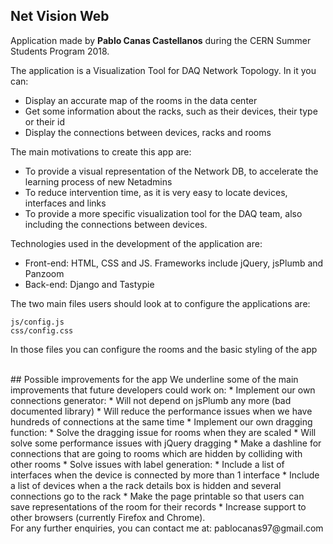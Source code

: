 ## Net Vision Web

Application made by __Pablo Canas Castellanos__ during the CERN Summer Students Program 2018.

The application is a Visualization Tool for DAQ Network Topology. In it you can:
* Display an accurate map of the rooms in the data center
* Get some information about the racks, such as their devices, their type or their id
* Display the connections between devices, racks and rooms

The main motivations to create this app are:
* To provide a visual representation of the Network DB, to accelerate the learning process of new Netadmins
* To reduce intervention time, as it is very easy to locate devices, interfaces and links
* To provide a more specific visualization tool for the DAQ team, also including the connections between devices.

Technologies used in the development of the application are:
* Front-end: HTML, CSS and JS. Frameworks include jQuery, jsPlumb and Panzoom
* Back-end: Django and Tastypie

The two main files users should look at to configure the applications are:
```
js/config.js
css/config.css
```
In those files you can configure the rooms and the basic styling of the app

<br />
## Possible improvements for the app
We underline some of the main improvements that future developers could work on:
* Implement our own connections generator:
  * Will not depend on jsPlumb any more (bad documented library)
  * Will reduce the performance issues when we have hundreds of connections at the same time
* Implement our own dragging function:
  * Solve the dragging issue for rooms when they are scaled
  * Will solve some performance issues with jQuery dragging
* Make a dashline for connections that are going to rooms which are hidden by colliding with other rooms
* Solve issues with label generation:
  * Include a list of interfaces when the device is connected by more than 1 interface
  * Include a list of devices when a the rack details box is hidden and several connections go to the rack
* Make the page printable so that users can save representations of the room for their records
* Increase support to other browsers (currently Firefox and Chrome).

<br />
For any further enquiries, you can contact me at: pablocanas97@gmail.com
